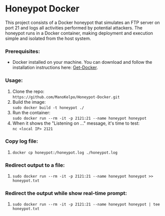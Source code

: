 # Honeypot Docker
This project consists of a Docker honeypot that simulates an FTP server on port 21 and logs all activities performed by potential attackers. The honeypot runs in a Docker container, making deployment and execution simple and isolated from the host system.

### Prerequisites:
* Docker installed on your machine. You can download and follow the installation instructions here: [Get-Docker](https://docs.docker.com/get-docker/).

### Usage:
1. Clone the repo:  
`https://github.com/ManoKelpo/Honeypot-Docker.git`
3. Build the image:   
`sudo docker build -t honeypot ./`
4. Run the container:  
`sudo docker run --rm -it -p 2121:21 --name honeypot honeypot`
5. When it shows the "Listening on ..." message, it's time to test:  
`nc <local IP> 2121`


### Copy log file:
1.  `docker cp honeypot:/honeypot.log ./honeypot.log`


### Redirect output to a file:
1. `sudo docker run --rm -it -p 2121:21 --name honeypot honeypot >> honeypot.txt`


### Redirect the output while show real-time prompt:
1. `sudo docker run --rm -it -p 2121:21 --name honeypot honeypot | tee honeypot.txt`
